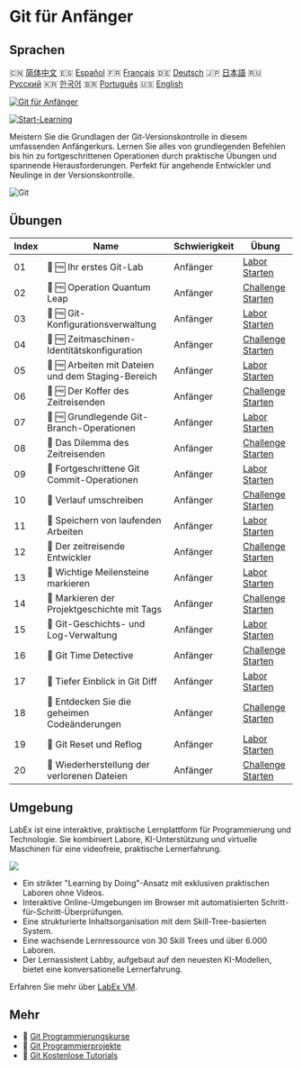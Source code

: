 # Git für Anfänger

## Sprachen

🇨🇳 [简体中文](README_zh.md) 🇪🇸 [Español](README_es.md) 🇫🇷 [Français](README_fr.md) 🇩🇪 [Deutsch](README_de.md) 🇯🇵 [日本語](README_ja.md) 🇷🇺 [Русский](README_ru.md) 🇰🇷 [한국어](README_ko.md) 🇧🇷 [Português](README_pt.md) 🇺🇸 [English](README.md) 

[![Git für Anfänger](https://cover-creator.labex.io/git-for-beginners.png?lang=de)](https://labex.io/de/courses/git-for-beginners)

[![Start-Learning](https://img.shields.io/badge/Start-Learning-whitesmoke?style=for-the-badge)](https://labex.io/de/courses/git-for-beginners)

Meistern Sie die Grundlagen der Git-Versionskontrolle in diesem umfassenden Anfängerkurs. Lernen Sie alles von grundlegenden Befehlen bis hin zu fortgeschrittenen Operationen durch praktische Übungen und spannende Herausforderungen. Perfekt für angehende Entwickler und Neulinge in der Versionskontrolle.

![Git](https://img.shields.io/badge/Git-whitesmoke?style=for-the-badge&logo=git)


## Übungen

|   Index | Name                                               | Schwierigkeit   | Übung                                                                                                                        |
|---------|----------------------------------------------------|-----------------|------------------------------------------------------------------------------------------------------------------------------|
|      01 | 📖 🆓 Ihr erstes Git-Lab                           | Anfänger        | <a target='_blank' href='https://labex.io/de/tutorials/git-your-first-git-lab-92739'>Labor Starten</a>                       |
|      02 | 🎯 🆓 Operation Quantum Leap                       | Anfänger        | <a target='_blank' href='https://labex.io/de/tutorials/git-operation-quantum-leap-387717'>Challenge Starten</a>              |
|      03 | 📖 🆓 Git-Konfigurationsverwaltung                 | Anfänger        | <a target='_blank' href='https://labex.io/de/tutorials/git-git-config-management-385164'>Labor Starten</a>                   |
|      04 | 🎯 🆓 Zeitmaschinen-Identitätskonfiguration        | Anfänger        | <a target='_blank' href='https://labex.io/de/tutorials/git-time-machine-identity-configuration-387720'>Challenge Starten</a> |
|      05 | 📖 🆓 Arbeiten mit Dateien und dem Staging-Bereich | Anfänger        | <a target='_blank' href='https://labex.io/de/tutorials/git-working-with-files-and-staging-area-387457'>Labor Starten</a>     |
|      06 | 🎯 🆓 Der Koffer des Zeitreisenden                 | Anfänger        | <a target='_blank' href='https://labex.io/de/tutorials/git-the-time-traveler-s-suitcase-387725'>Challenge Starten</a>        |
|      07 | 📖 🆓 Grundlegende Git-Branch-Operationen          | Anfänger        | <a target='_blank' href='https://labex.io/de/tutorials/git-git-branch-basic-operations-385163'>Labor Starten</a>             |
|      08 | 🎯  Das Dilemma des Zeitreisenden                  | Anfänger        | <a target='_blank' href='https://labex.io/de/tutorials/git-the-time-traveler-s-dilemma-387733'>Challenge Starten</a>         |
|      09 | 📖  Fortgeschrittene Git Commit-Operationen        | Anfänger        | <a target='_blank' href='https://labex.io/de/tutorials/git-advanced-git-commit-operations-387471'>Labor Starten</a>          |
|      10 | 🎯  Verlauf umschreiben                            | Anfänger        | <a target='_blank' href='https://labex.io/de/tutorials/git-rewriting-history-387746'>Challenge Starten</a>                   |
|      11 | 📖  Speichern von laufenden Arbeiten               | Anfänger        | <a target='_blank' href='https://labex.io/de/tutorials/git-saving-work-in-progress-387492'>Labor Starten</a>                 |
|      12 | 🎯  Der zeitreisende Entwickler                    | Anfänger        | <a target='_blank' href='https://labex.io/de/tutorials/git-the-time-traveling-developer-387759'>Challenge Starten</a>        |
|      13 | 📖  Wichtige Meilensteine markieren                | Anfänger        | <a target='_blank' href='https://labex.io/de/tutorials/git-marking-important-milestones-387493'>Labor Starten</a>            |
|      14 | 🎯  Markieren der Projektgeschichte mit Tags       | Anfänger        | <a target='_blank' href='https://labex.io/de/tutorials/git-tagging-your-project-s-history-387763'>Challenge Starten</a>      |
|      15 | 📖  Git-Geschichts- und Log-Verwaltung             | Anfänger        | <a target='_blank' href='https://labex.io/de/tutorials/git-git-history-and-log-management-387490'>Labor Starten</a>          |
|      16 | 🎯  Git Time Detective                             | Anfänger        | <a target='_blank' href='https://labex.io/de/tutorials/git-git-time-detective-387782'>Challenge Starten</a>                  |
|      17 | 📖  Tiefer Einblick in Git Diff                    | Anfänger        | <a target='_blank' href='https://labex.io/de/tutorials/git-git-diff-deep-dive-387489'>Labor Starten</a>                      |
|      18 | 🎯  Entdecken Sie die geheimen Codeänderungen      | Anfänger        | <a target='_blank' href='https://labex.io/de/tutorials/uncover-the-secret-code-changes-387768'>Challenge Starten</a>         |
|      19 | 📖  Git Reset und Reflog                           | Anfänger        | <a target='_blank' href='https://labex.io/de/tutorials/git-git-reset-and-reflog-387491'>Labor Starten</a>                    |
|      20 | 🎯  Wiederherstellung der verlorenen Dateien       | Anfänger        | <a target='_blank' href='https://labex.io/de/tutorials/git-recover-the-lost-files-387781'>Challenge Starten</a>              |

## Umgebung

LabEx ist eine interaktive, praktische Lernplattform für Programmierung und Technologie. Sie kombiniert Labore, KI-Unterstützung und virtuelle Maschinen für eine videofreie, praktische Lernerfahrung.

![](https://tutorial-screenshot.getvm.io/images/vm-1725247253.png)

- Ein strikter "Learning by Doing"-Ansatz mit exklusiven praktischen Laboren ohne Videos.
- Interaktive Online-Umgebungen im Browser mit automatisierten Schritt-für-Schritt-Überprüfungen.
- Eine strukturierte Inhaltsorganisation mit dem Skill-Tree-basierten System.
- Eine wachsende Lernressource von 30 Skill Trees und über 6.000 Laboren.
- Der Lernassistent Labby, aufgebaut auf den neuesten KI-Modellen, bietet eine konversationelle Lernerfahrung.

Erfahren Sie mehr über [LabEx VM](https://support.labex.io/using-labex/virtual-machine).

## Mehr

- 🔗 [Git Programmierungskurse](https://github.com/labex-labs/awesome-programming-courses)
- 🔗 [Git Programmierprojekte](https://github.com/labex-labs/awesome-programming-projects)
- 🔗 [Git Kostenlose Tutorials](https://github.com/labex-labs/git-free-tutorials)

